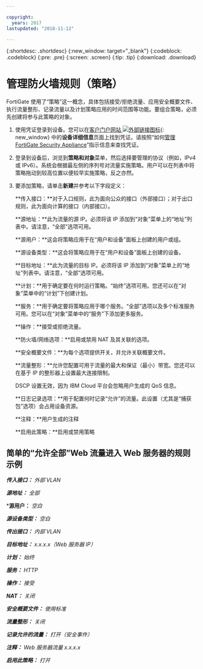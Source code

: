 ```yaml
---

copyright:
  years: 2017
lastupdated: "2018-11-12"

---
```


{:shortdesc: .shortdesc}
{:new_window: target="_blank"}
{:codeblock: .codeblock}
{:pre: .pre}
{:screen: .screen}
{:tip: .tip}
{:download: .download}

# 管理防火墙规则（策略）

FortiGate 使用了“策略”这一概念，具体包括接受/拒绝流量、应用安全概要文件、执行流量整形、记录流量以及计划策略应用的时间范围等功能。要组合策略，必须先创建将参与此策略的对象。 

1. 使用凭证登录到设备。您可以在[客户门户网站 ![外部链接图标](../../icons/launch-glyph.svg "外部链接图标")](https://control.softlayer.com/){: new_window} 中的**设备详细信息**页面上找到凭证。请按照“如何[管理 FortiGate Security Appliance](managing-fsa.html)”指示信息来查找凭证。
2. 登录到设备后，浏览到**策略和对象**菜单，然后选择要管理的协议（例如，IPv4 或 IPv6）。系统会根据最左侧的序列号对流量实施策略。用户可以在列表中将策略拖动到较高位置以便较早实施策略，反之亦然。
3. 要添加策略，请单击**新建**并参考以下字段定义：

    **传入接口：**对于入口规则，此为面向公众的接口（外部接口）；对于出口规则，此为面向计算的接口（内部接口）。

    **源地址：**此为流量的源 IP。必须将该 IP 添加到“对象”菜单上的“地址”列表中。请注意，“全部”选项可用。

    **源用户：**这会将策略应用于在“用户和设备”面板上创建的用户或组。

    **源设备类型：**这会将策略应用于在“用户和设备”面板上创建的设备。

    **目标地址：**此为流量的目标 IP。必须将该 IP 添加到“对象”菜单上的“地址”列表中。请注意，“全部”选项可用。

    **计划：**用于确定要在何时运行策略。“始终”选项可用。您还可以在“对象”菜单中的“计划”下创建计划。

    **服务：**用于确定要将策略应用于哪个服务。“全部”选项以及多个标准服务可用。您可以在“对象”菜单中的“服务”下添加更多服务。

    **操作：**接受或拒绝流量。 

    **防火墙/网络选项：**启用或禁用 NAT 及其关联的选项。

    **安全概要文件：**为每个选项提供开关，并允许关联概要文件。

    **流量整形：**允许您配置可用于流量的最大和保证（最小）带宽。您还可以在基于 IP 的整形器上设置最大连接限制。 

    DSCP 设置无效，因为 IBM Cloud 平台会忽略用户生成的 QoS 信息。

    **日志记录选项：**用于配置何时记录“允许”的流量。此设置（尤其是“捕获包”选项）会占用设备资源。

    **注释：**用户生成的注释

    **启用此策略：**启用或禁用策略

## 简单的“允许全部”Web 流量进入 Web 服务器的规则示例

***传入接口：*** *外部 VLAN*

***源地址：*** *全部*

***源用户：** *空白*

***源设备类型：*** *空白*

***传出接口：*** *内部 VLAN*

***目标地址：*** *x.x.x.x（Web 服务器 IP）*

***计划：*** *始终*

***服务：*** *HTTP*

***操作：*** *接受*

***NAT：*** *关闭*

***安全概要文件：*** *使用标准*

***流量整形：*** *关闭*

***记录允许的流量：*** *打开（安全事件）*

***注释：*** *Web 服务器流量 x.x.x.x*

***启用此策略：*** *打开*

